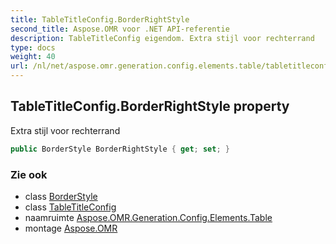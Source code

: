 ```yaml
---
title: TableTitleConfig.BorderRightStyle
second_title: Aspose.OMR voor .NET API-referentie
description: TableTitleConfig eigendom. Extra stijl voor rechterrand
type: docs
weight: 40
url: /nl/net/aspose.omr.generation.config.elements.table/tabletitleconfig/borderrightstyle/
---
```

## TableTitleConfig.BorderRightStyle property

Extra stijl voor rechterrand

```csharp
public BorderStyle BorderRightStyle { get; set; }
```

### Zie ook

* class [BorderStyle](../../../aspose.omr.generation.config/borderstyle/)
* class [TableTitleConfig](../)
* naamruimte [Aspose.OMR.Generation.Config.Elements.Table](../../tabletitleconfig/)
* montage [Aspose.OMR](../../../)


